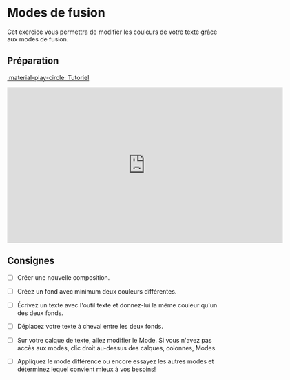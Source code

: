 # Modes de fusion

Cet exercice vous permettra de modifier les couleurs de votre texte grâce aux modes de fusion.     
      
## Préparation

[:material-play-circle: Tutoriel](https://cmontmorency365.sharepoint.com/:v:/s/TIM-582214-Animation2d77/EZ7goNzRxF1Os89y3U15jF4BLavg3yHNz5357WyT-L2eUQ?e=BUIsQI)   

<iframe src="https://cmontmorency365.sharepoint.com/sites/TIM-582214-Animation2d77/_layouts/15/embed.aspx?UniqueId=dca0e09e-c4d1-4e5d-b3cf-72dd4d798c5e&embed=%7B%22ust%22%3Atrue%2C%22hv%22%3A%22CopyEmbedCode%22%7D&referrer=StreamWebApp&referrerScenario=EmbedDialog.Create" width="640" height="360" frameborder="0" scrolling="no" allowfullscreen title="modification_couleur_lettre.mp4"></iframe>

## Consignes

- [ ] Créer une nouvelle composition.
- [ ] Créez un fond avec minimum deux couleurs différentes.
- [ ] Écrivez un texte avec l'outil texte et donnez-lui la même couleur qu'un des deux fonds.
- [ ] Déplacez votre texte à cheval entre les deux fonds.
- [ ] Sur votre calque de texte, allez modifier le Mode. Si vous n'avez pas accès aux modes, clic droit au-dessus des calques, colonnes, Modes.
- [ ] Appliquez le mode différence ou encore essayez les autres modes et déterminez lequel convient mieux à vos besoins!


      


